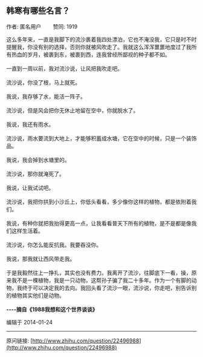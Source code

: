 ## 韩寒有哪些名言？

作者: 匿名用户&nbsp;&nbsp;&nbsp;&nbsp;&nbsp;&nbsp;&nbsp;&nbsp;赞同: 1919


这么多年来，一直是我脚下的流沙裹着我四处漂泊，它也不淹没我，它只是时不时提醒我，你没有别的选择，否则你就被风吹走了。我就这么浑浑噩噩地度过了我所有热血的岁月，被裹到东，被裹到西，连我曾经所鄙视的种子都不如。<br><br>一直到一周以前，我对流沙说，让风把我吹走吧。<br><br>流沙说，你没了根，马上就死。<br><br>我说，我存够了水，能活一阵子。<br><br>流沙说，但是风会把你无休止地留在空中，你就脱水了。<br><br>我说，我还有雨水。<br><br>流沙说，雨水要流到大地上，才能够积蓄成水塘，它在空中的时候，只是一个装饰品。<br><br>我说，我会掉到水塘里的。<br><br>流沙说，那你就淹死了。<br><br>我说，让我试试吧。<br><br>流沙说，我把你拱到小沙丘上，你低头看看，多少像你这样的植物，都是依附着我们。<br><br>我说，有种你就把我抬得更高一点，让我看看普天下所有的植物，是不是都是像我们这样生活着。<br><br>流沙说，你怎么能反抗我。我要吞没你。<br><br>我说，那我就让西风带走我。<br><br>于是我毅然往上一挣扎，其实也没有费力。我离开了流沙，往脚底下一看，操，原来我不是一棵植物，我是一只动物，这帮孙子骗了我二十多年。作为一个有脚的动物，我终于可以决定我的去向。我回头看了流沙一眼，流沙说，你走吧，别告诉别的植物其实他们是动物。<br><br><b>                                                                                    ----摘自《1988</b><b>我想和这个世界谈谈》</b>



编辑于 2014-01-24



---
原问链接: [http://www.zhihu.com/question/22496988](http://www.zhihu.com/question/22496988)